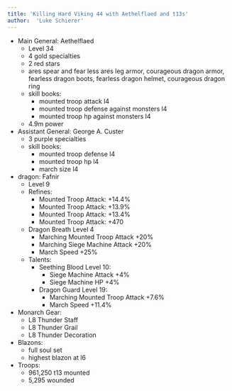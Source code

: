 ```yaml
---
title: 'Killing Hard Viking 44 with Aethelflaed and t13s'
author:  'Luke Schierer'
---
```


* Main General: Aethelflaed
  * Level 34
  * 4 gold specialties
  * 2 red stars
  * ares spear and fear less ares leg armor, courageous dragon armor, fearless dragon boots, fearless dragon helmet, courageous dragon ring
  * skill books:
    * mounted troop attack l4
    * mounted troop defense against monsters l4
    * mounted troop hp against monsters l4
  * 4.9m power
* Assistant General: George A. Custer
  * 3 purple specialties
  * skill books:
    * mounted troop defense l4
    * mounted troop hp l4
    * march size l4
* dragon: Fafnir
  * Level 9
  * Refines:
    * Mounted Troop Attack: +14.4%
    * Mounted Troop Attack: +13.9%
    * Mounted Troop Attack: +13.4%
    * Mounted Troop Attack: +470
  * Dragon Breath Level 4
    * Marching Mounted Troop Attack +20%
    * Marching Siege Machine Attack +20%
    * March Speed +25%
  * Talents:
    * Seething Blood Level 10:
      * Siege Machine Attack +4%
      * Siege Machine HP +4%
    * Dragon Guard Level 19:
      * Marching Mounted Troop Attack +7.6%
      * March Speed +11.4%
* Monarch Gear:
  * L8 Thunder Staff
  * L8 Thunder Grail
  * L8 Thunder Decoration
* Blazons:
  * full soul set
  * highest blazon at l6
* Troops:
  * 961,250 t13 mounted
  * 5,295 wounded

